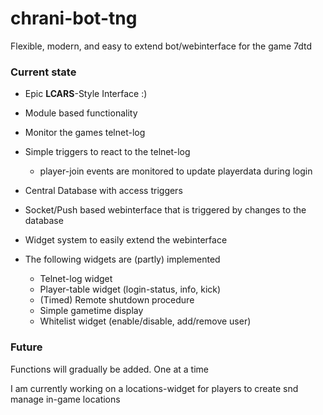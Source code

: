 # chrani-bot-tng
Flexible, modern, and easy to extend bot/webinterface for the game 7dtd

### Current state

* Epic **LCARS**-Style Interface :)
* Module based functionality
* Monitor the games telnet-log
* Simple triggers to react to the telnet-log
  * player-join events are monitored to update playerdata during login
* Central Database with access triggers
* Socket/Push based webinterface that is triggered by changes to the database
* Widget system to easily extend the webinterface


* The following widgets are (partly) implemented
  * Telnet-log widget
  * Player-table widget (login-status, info, kick)
  * (Timed) Remote shutdown procedure
  * Simple gametime display
  * Whitelist widget (enable/disable, add/remove user)
  
### Future
Functions will gradually be added. One at a time

I am currently working on a locations-widget for players to create snd manage in-game locations 